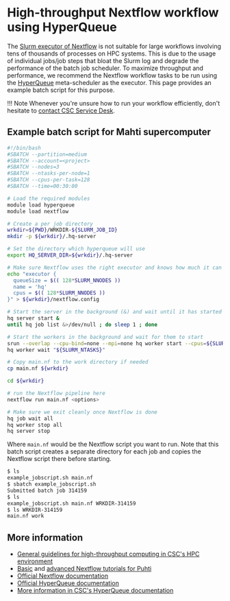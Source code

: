 # High-throughput Nextflow workflow using HyperQueue

The
[Slurm executor of Nextflow](https://www.nextflow.io/docs/latest/executor.html#slurm)
is not suitable for large workflows involving tens of thousands of processes on
HPC systems. This is due to the usage of individual jobs/job steps that bloat
the Slurm log and degrade the performance of the batch job scheduler. To
maximize throughput and performance, we recommend the Nextflow workflow tasks
to be run using the [HyperQueue](../../apps/hyperqueue.md) meta-scheduler as
the executor. This page provides an example batch script for this purpose.

!!! Note
    Whenever you're unsure how to run your workflow efficiently, don't hesitate
    to [contact CSC Service Desk](../contact.md).

## Example batch script for Mahti supercomputer

```bash title="example_jobscript.sh"
#!/bin/bash
#SBATCH --partition=medium
#SBATCH --account=<project>
#SBATCH --nodes=3
#SBATCH --ntasks-per-node=1
#SBATCH --cpus-per-task=128
#SBATCH --time=00:30:00

# Load the required modules
module load hyperqueue
module load nextflow

# Create a per job directory
wrkdir=${PWD}/WRKDIR-${SLURM_JOB_ID}
mkdir -p ${wrkdir}/.hq-server

# Set the directory which hyperqueue will use 
export HQ_SERVER_DIR=${wrkdir}/.hq-server

# Make sure Nextflow uses the right executor and knows how much it can submit
echo "executor {
  queueSize = $(( 128*SLURM_NNODES ))
  name = 'hq'
  cpus = $(( 128*SLURM_NNODES ))
}" > ${wrkdir}/nextflow.config

# Start the server in the background (&) and wait until it has started
hq server start &
until hq job list &>/dev/null ; do sleep 1 ; done

# Start the workers in the background and wait for them to start
srun --overlap --cpu-bind=none --mpi=none hq worker start --cpus=${SLURM_CPUS_PER_TASK} &
hq worker wait "${SLURM_NTASKS}"

# Copy main.nf to the work directory if needed 
cp main.nf ${wrkdir}

cd ${wrkdir}

# run the Nextflow pipeline here 
nextflow run main.nf <options>

# Make sure we exit cleanly once Nextflow is done
hq job wait all
hq worker stop all
hq server stop
```

Where `main.nf` would be the Nextflow script you want to run. Note that this
batch script creates a separate directory for each job and copies the Nextflow
script there before starting.

```bash
$ ls
example_jobscript.sh main.nf 
$ sbatch example_jobscript.sh
Submitted batch job 314159
$ ls
example_jobscript.sh main.nf WRKDIR-314159
$ ls WRKDIR-314159
main.nf work
```

## More information

* [General guidelines for high-throughput computing in CSC's HPC environment](../../computing/running/throughput.md)
* [Basic](https://yetulaxman.github.io/Biocontainer/tutorials/nextflow_tutorial.html)
  and [advanced Nextflow tutorials for Puhti](nextflow-puhti.md)
* [Official Nextflow documentation](https://www.nextflow.io/docs/latest/index.html)
* [Official HyperQueue documentation](https://it4innovations.github.io/hyperqueue/stable/)
* [More information in CSC's HyperQueue documentation](../../apps/hyperqueue.md)
